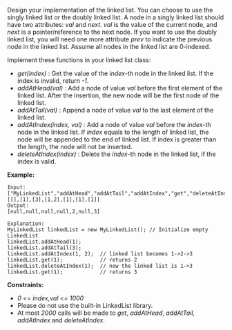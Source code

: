 Design your implementation of the linked list. You can choose to use the singly linked list or the doubly linked list. A node in a singly linked list should have two attributes: *val* and *next*. *val* is the value of the current node, and *next* is a pointer/reference to the next node. If you want to use the doubly linked list, you will need one more attribute *prev* to indicate the previous node in the linked list. Assume all nodes in the linked list are 0-indexed.

Implement these functions in your linked list class:

* *get(index)* : Get the value of the *index*-th node in the linked list. If the index is invalid, return *-1*.
* *addAtHead(val)* : Add a node of value *val* before the first element of the linked list. After the insertion, the new node will be the first node of the linked list.
* *addAtTail(val)* : Append a node of value *val* to the last element of the linked list.
* *addAtIndex(index, val)* : Add a node of value *val* before the *index*-th node in the linked list. If *index* equals to the length of linked list, the node will be appended to the end of linked list. If index is greater than the length, the node will not be inserted.
* *deleteAtIndex(index)* : Delete the *index*-th node in the linked list, if the index is valid.

**Example:**
```
Input:
["MyLinkedList","addAtHead","addAtTail","addAtIndex","get","deleteAtIndex","get"]
[[],[1],[3],[1,2],[1],[1],[1]]
Output:
[null,null,null,null,2,null,3]

Explanation:
MyLinkedList linkedList = new MyLinkedList(); // Initialize empty LinkedList
linkedList.addAtHead(1);
linkedList.addAtTail(3);
linkedList.addAtIndex(1, 2);  // linked list becomes 1->2->3
linkedList.get(1);            // returns 2
linkedList.deleteAtIndex(1);  // now the linked list is 1->3
linkedList.get(1);            // returns 3
```

**Constraints:**
* *0 <= index,val <= 1000*
* Please do not use the built-in LinkedList library.
* At most *2000* calls will be made to *get*, *addAtHead*, *addAtTail*, *addAtIndex* and *deleteAtIndex*.